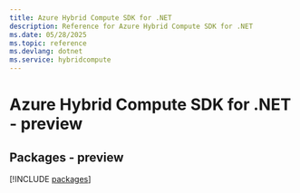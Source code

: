 ```yaml
---
title: Azure Hybrid Compute SDK for .NET
description: Reference for Azure Hybrid Compute SDK for .NET
ms.date: 05/28/2025
ms.topic: reference
ms.devlang: dotnet
ms.service: hybridcompute
---
```

# Azure Hybrid Compute SDK for .NET - preview
## Packages - preview
[!INCLUDE [packages](hybrid-compute-index.md)]